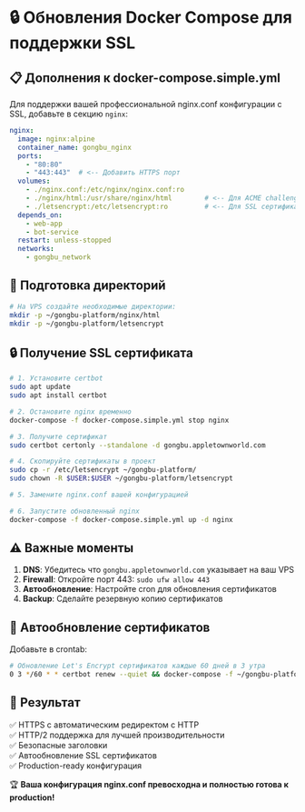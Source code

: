 # 🔒 Обновления Docker Compose для поддержки SSL

## 📋 Дополнения к docker-compose.simple.yml

Для поддержки вашей профессиональной nginx.conf конфигурации с SSL, добавьте в секцию `nginx`:

```yaml
nginx:
  image: nginx:alpine
  container_name: gongbu_nginx
  ports:
    - "80:80"
    - "443:443"  # <-- Добавить HTTPS порт
  volumes:
    - ./nginx.conf:/etc/nginx/nginx.conf:ro
    - ./nginx/html:/usr/share/nginx/html        # <-- Для ACME challenge
    - ./letsencrypt:/etc/letsencrypt:ro         # <-- Для SSL сертификатов
  depends_on:
    - web-app
    - bot-service
  restart: unless-stopped
  networks:
    - gongbu_network
```

## 🔧 Подготовка директорий

```bash
# На VPS создайте необходимые директории:
mkdir -p ~/gongbu-platform/nginx/html
mkdir -p ~/gongbu-platform/letsencrypt
```

## 🔒 Получение SSL сертификата

```bash
# 1. Установите certbot
sudo apt update
sudo apt install certbot

# 2. Остановите nginx временно
docker-compose -f docker-compose.simple.yml stop nginx

# 3. Получите сертификат
sudo certbot certonly --standalone -d gongbu.appletownworld.com

# 4. Скопируйте сертификаты в проект
sudo cp -r /etc/letsencrypt ~/gongbu-platform/
sudo chown -R $USER:$USER ~/gongbu-platform/letsencrypt

# 5. Замените nginx.conf вашей конфигурацией

# 6. Запустите обновленный nginx
docker-compose -f docker-compose.simple.yml up -d nginx
```

## ⚠️ Важные моменты

1. **DNS**: Убедитесь что `gongbu.appletownworld.com` указывает на ваш VPS
2. **Firewall**: Откройте порт 443: `sudo ufw allow 443`
3. **Автообновление**: Настройте cron для обновления сертификатов
4. **Backup**: Сделайте резервную копию сертификатов

## 🔄 Автообновление сертификатов

Добавьте в crontab:

```bash
# Обновление Let's Encrypt сертификатов каждые 60 дней в 3 утра
0 3 */60 * * certbot renew --quiet && docker-compose -f ~/gongbu-platform/docker-compose.simple.yml restart nginx
```

## 🎯 Результат

✅ HTTPS с автоматическим редиректом с HTTP  
✅ HTTP/2 поддержка для лучшей производительности  
✅ Безопасные заголовки  
✅ Автообновление SSL сертификатов  
✅ Production-ready конфигурация  

🏆 **Ваша конфигурация nginx.conf превосходна и полностью готова к production!**
